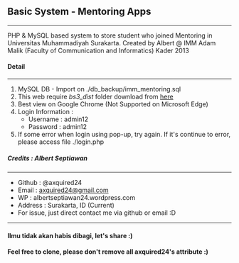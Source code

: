 ## Basic System - Mentoring Apps
-------------
PHP & MySQL based system to store student who joined Mentoring in Universitas Muhammadiyah Surakarta. Created by Albert @ IMM Adam Malik (Faculty of Communication and Informatics) Kader 2013


#### Detail
------
1. MySQL DB - Import on ./db_backup/imm_mentoring.sql
2. This web require *bs3_dist* folder download from [here](https://github.com/axquired24/bs3_dist/) 
3. Best view on Google Chrome (Not Supported on Microsoft Edge)
4. Login Information :
	* Username : admin12
	* Password : admin12
5. If some error when login using pop-up, try again. If it's continue to error, please access file ./login.php

##### Credits : Albert Septiawan
---------
* Github 	: @axquired24
* Email 	: axquired24@gmail.com
* WP 		: albertseptiawan24.wordpress.com
* Address 	: Surakarta, ID (Current)
* For issue, just direct contact me via github or email :D
-------- 
#### Ilmu tidak akan habis dibagi, let's share :)
#### Feel free to clone, please don't remove all axquired24's attribute :)